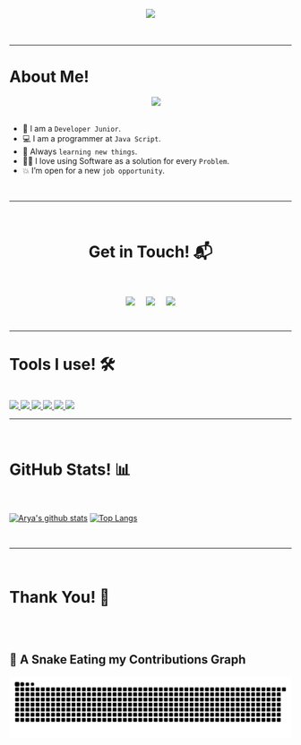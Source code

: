 <p align="center">
  <img src="https://github.com/Juansito19/juansito19/assets/138678918/704d9f20-d780-4770-b4eb-a195d2fe5b2f" height="600"/>
</p>
<Br>

<hr>
<h1>About Me!</h1>

<picture> <img align="right" src="https://github.com/7oSkaaa/7oSkaaa/blob/main/Images/Right_Side.gif?raw=true" width = 250px></picture>

<br><br>
- :school: I am a `Developer Junior`.
- :computer: I am a programmer at `Java Script`.
- :rocket: Always `learning new things`.
- :technologist: I love using Software as a solution for every `Problem`.
- :boom: I’m open for a new `job opportunity`.
<br>
<hr>
<Br>
<h1 align="center">Get in Touch! 📬</h1>
<Br>
<p align="center">
<a href="https://www.linkedin.com/in/juanagust%C3%ADnbrosio/" target="blank"><img align="center" src="https://img.shields.io/badge/Juan Brosio-0077B5?style=for-the-badge&logo=linkedin&logoColor=white"/></a> &nbsp;&nbsp;&nbsp;  <a href="juanbro68@gmail.com" target="blank"><img align="center" src="https://img.shields.io/badge/juanbro68@gmail.com-D14836?style=for-the-badge&logo=gmail&logoColor=white" /></a>    &nbsp;&nbsp;&nbsp;       <a href="https://www.github.com/Aryagm" target="blank"><img align="center" src="https://img.shields.io/badge/juansito19-100000?style=for-the-badge&logo=github&logoColor=white" /> </a>
</p>
  
<Br>

<hr>
<h1>Tools I use! 🛠️</h1>
<Br>
<a href = > <img width ='32px' src ='https://raw.githubusercontent.com/rahulbanerjee26/githubAboutMeGenerator/main/icons/reactjs.svg'> </a>
<a href => <img width ='32px' src ='https://raw.githubusercontent.com/rahulbanerjee26/githubAboutMeGenerator/main/icons/javascript.svg'> </a>
<a href => <img width ='32px' src ='https://raw.githubusercontent.com/rahulbanerjee26/githubAboutMeGenerator/main/icons/mysql.svg'> </a>
<a href => <img width ='32px' src ='https://raw.githubusercontent.com/rahulbanerjee26/githubAboutMeGenerator/main/icons/css.svg'> </a>
<a href => <img width ='32px' src ='https://raw.githubusercontent.com/rahulbanerjee26/githubAboutMeGenerator/main/icons/html.svg'> </a>
<a href => <img width ='32px' src ='https://raw.githubusercontent.com/rahulbanerjee26/githubAboutMeGenerator/main/icons/nodejs.svg'> </a>


<Br>
<hr>

<Br>
<h1>GitHub Stats! 📊</h1>
<Br>
  
[![Arya's github stats](https://github-readme-stats.vercel.app/api?username=juansito19&show_icons=true&theme=merko)](https://github.com/juansito19/github-readme-stats) [![Top Langs](https://github-readme-stats.vercel.app/api/top-langs/?username=juansito19&layout=compact&theme=merko)](https://github.com/juansito19/github-readme-stats)

 
<Br>
<hr>

<Br>
<h1>Thank You! 🤵 </h1>
</br></br>
	
## 🐍 A Snake Eating my Contributions Graph
	
<p align = "center">
	<img src = "https://github.com/7oSkaaa/7oSkaaa/blob/output/github-contribution-grid-snake.svg?" alt = "Snake Game"/>
</p>
